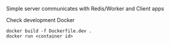 Simple server communicates with Redis/Worker and Client apps


Check development Docker
```
docker build -f Dockerfile.dev .
docker run <container id>
```
